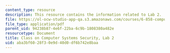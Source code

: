 ```yaml
---
content_type: resource
description: This resource contains the information related to Lab 2.
file: https://ol-ocw-studio-app-qa.s3.amazonaws.com/courses/6-858-computer-systems-security-fall-2014/aba3bf6028f30e9d40d0df6b742e8baa_MIT6_858F14_lab2.pdf
file_type: application/pdf
parent_uid: 94238b87-4e6f-22ba-6c9b-1808380a482e
resourcetype: Document
title: Class on Computer Systems Security, Lab 2
uid: aba3bf60-28f3-0e9d-40d0-df6b742e8baa
---
```

